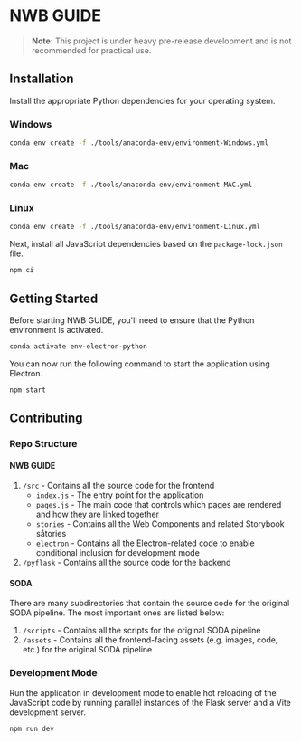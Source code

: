 # NWB GUIDE

> **Note:** This project is under heavy pre-release development and is not recommended for practical use.

## Installation
Install the appropriate Python dependencies for your operating system.

### Windows
```bash
conda env create -f ./tools/anaconda-env/environment-Windows.yml
```

### Mac
```bash
conda env create -f ./tools/anaconda-env/environment-MAC.yml
```

### Linux
```bash
conda env create -f ./tools/anaconda-env/environment-Linux.yml
```


Next, install all JavaScript dependencies based on the `package-lock.json` file.

```bash
npm ci
```

## Getting Started
Before starting NWB GUIDE, you'll need to ensure that the Python environment is activated.

```bash
conda activate env-electron-python
```

You can now run the following command to start the application using Electron.

```bash
npm start
```

## Contributing

### Repo Structure
#### NWB GUIDE
1. `/src` - Contains all the source code for the frontend
    - `index.js` - The entry point for the application
    - `pages.js` - The main code that controls which pages are rendered and how they are linked together
    - `stories` - Contains all the Web Components and related Storybook såtories
    - `electron` - Contains all the Electron-related code to enable conditional inclusion for development mode
2. `/pyflask` - Contains all the source code for the backend

#### SODA
There are many subdirectories that contain the source code for the original SODA pipeline. The most important ones are listed below:
1. `/scripts` - Contains all the scripts for the original SODA pipeline
2. `/assets` - Contains all the frontend-facing assets (e.g. images, code, etc.) for the original SODA pipeline

### Development Mode
Run the application in development mode to enable hot reloading of the JavaScript code by running parallel instances of the Flask server and a Vite development server.
```bash
npm run dev
```
